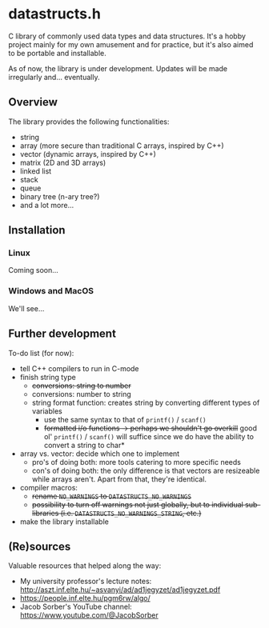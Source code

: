 # datastructs.h
C library of commonly used data types and data structures. It's a hobby project mainly for my own amusement and for practice, but it's also aimed to be portable and installable.

As of now, the library is under development. Updates will be made irregularly and... eventually.

## Overview
The library provides the following functionalities:
  * string
  * array (more secure than traditional C arrays, inspired by C++)
  * vector (dynamic arrays, inspired by C++)
  * matrix (2D and 3D arrays)
  * linked list
  * stack
  * queue
  * binary tree (n-ary tree?)
  * and a lot more...

## Installation

### Linux
Coming soon...

### Windows and MacOS
We'll see...

## Further development
To-do list (for now):
  * tell C++ compilers to run in C-mode
  * finish string type
    * ~~conversions: string to number~~
    * conversions: number to string
    * string format function: creates string by converting different types of variables
      * use the same syntax to that of ``printf()`` / ``scanf()``
      * ~~formatted i/o functions -> perhaps we shouldn't go overkill~~ good ol' ``printf()`` / ``scanf()`` will suffice since we do have the ability to convert a string to char*
  * array vs. vector: decide which one to implement
    * pro's of doing both: more tools catering to more specific needs
    * con's of doing both: the only difference is that vectors are resizeable while arrays aren't. Apart from that, they're identical.
  * compiler macros:
    * ~~rename ``NO_WARNINGS`` to ``DATASTRUCTS_NO_WARNINGS``~~
    * ~~possibility to turn off warnings not just globally, but to individual sub-libraries (i.e. ``DATASTRUCTS_NO_WARNINGS_STRING``, etc.)~~
  * make the library installable

## (Re)sources
Valuable resources that helped along the way:
  * My university professor's lecture notes: http://aszt.inf.elte.hu/~asvanyi/ad/ad1jegyzet/ad1jegyzet.pdf
  * https://people.inf.elte.hu/pgm6rw/algo/
  * Jacob Sorber's YouTube channel: https://www.youtube.com/@JacobSorber
